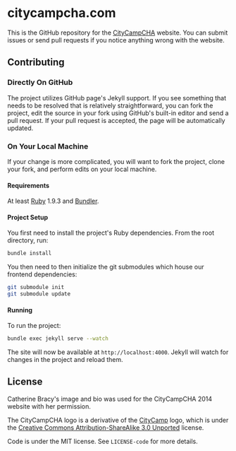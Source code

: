 # citycampcha.com

This is the GitHub repository for the [CityCampCHA](https://citycampcha.com) website. You can submit issues or send pull requests if you notice anything wrong with the website.

## Contributing

### Directly On GitHub

The project utilizes GitHub page's Jekyll support. If you see something that needs to be resolved that is relatively straightforward, you can fork the project, edit the source in your fork using GitHub's built-in editor and send a pull request. If your pull request is accepted, the page will be automatically updated.

### On Your Local Machine

If your change is more complicated, you will want to fork the project, clone your fork, and perform edits on your local machine.

#### Requirements

At least [Ruby](https://www.ruby-lang.org/en/installation/) 1.9.3 and [Bundler](http://bundler.io/).

#### Project Setup

You first need to install the project's Ruby dependencies. From the root directory, run:

```bash
bundle install
```

You then need to then initialize the git submodules which house our frontend dependencies:

```bash
git submodule init
git submodule update
```

#### Running

To run the project:

```bash
bundle exec jekyll serve --watch
```

The site will now be available at `http://localhost:4000`. Jekyll will watch for changes in the project and reload them.

## License

Catherine Bracy's image and bio was used for the CityCampCHA 2014 website with her permission.

The CityCampCHA logo is a derivative of the [CityCamp](http://citycamp.govfresh.com) logo, which is under the [Creative Commons Attribution-ShareAlike 3.0 Unported](http://creativecommons.org/licenses/by-sa/3.0/legalcode) license.

Code is under the MIT license. See `LICENSE-code` for more details.
